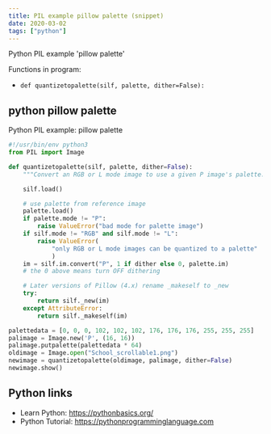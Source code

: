 ```yaml
---
title: PIL example pillow palette (snippet)
date: 2020-03-02
tags: ["python"]
---
```

Python PIL example 'pillow palette'

Functions in program: 
* `def quantizetopalette(silf, palette, dither=False):`

## python pillow palette

Python PIL example: pillow palette

```python
#!/usr/bin/env python3
from PIL import Image

def quantizetopalette(silf, palette, dither=False):
    """Convert an RGB or L mode image to use a given P image's palette."""

    silf.load()

    # use palette from reference image
    palette.load()
    if palette.mode != "P":
        raise ValueError("bad mode for palette image")
    if silf.mode != "RGB" and silf.mode != "L":
        raise ValueError(
            "only RGB or L mode images can be quantized to a palette"
            )
    im = silf.im.convert("P", 1 if dither else 0, palette.im)
    # the 0 above means turn OFF dithering

    # Later versions of Pillow (4.x) rename _makeself to _new
    try:
        return silf._new(im)
    except AttributeError:
        return silf._makeself(im)

palettedata = [0, 0, 0, 102, 102, 102, 176, 176, 176, 255, 255, 255]
palimage = Image.new('P', (16, 16))
palimage.putpalette(palettedata * 64)
oldimage = Image.open("School_scrollable1.png")
newimage = quantizetopalette(oldimage, palimage, dither=False)
newimage.show()

```

## Python links

- Learn Python: https://pythonbasics.org/
- Python Tutorial: https://pythonprogramminglanguage.com
